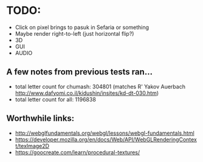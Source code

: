 # TODO:
* Click on pixel brings to pasuk in Sefaria or something
* Maybe render right-to-left (just horizontal flip?)
* 3D
* GUI
* AUDIO

## A few notes from previous tests ran...

* total letter count for chumash: 304801 (matches R' Yakov Auerbach http://www.dafyomi.co.il/kidushin/insites/kd-dt-030.htm)
* total letter count for all: 1196838

## Worthwhile links:
* http://webglfundamentals.org/webgl/lessons/webgl-fundamentals.html
* https://developer.mozilla.org/en/docs/Web/API/WebGLRenderingContext/texImage2D
* https://goocreate.com/learn/procedural-textures/
